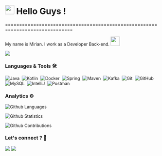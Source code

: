 
<h1><img src="https://emojis.slackmojis.com/emojis/images/1531849430/4246/blob-sunglasses.gif?1531849430" width="30"/> Hello Guys ! </h1>
==============================================================================


My name is Mirian. I work as a Developer Back-end. <img src="https://emojis.slackmojis.com/emojis/images/1614713669/16274/computer_cute.gif?1614713669" width="30"/>

![](http://estruyf-github.azurewebsites.net/api/VisitorHit?user=MirianLuz&repo=MirianLuz&countColorcountColor)

### Languages & Tools 🛠  
![Java](https://img.shields.io/badge/-Java-05122A?style=flat&logo=Java&logoColor=white)&nbsp;
![Kotlin](https://img.shields.io/badge/-Kotlin-05122A?style=flat&logo=kotlin)&nbsp;
![Docker](https://img.shields.io/badge/-Docker-05122A?style=flat&logo=docker)&nbsp;
![Spring](https://img.shields.io/badge/-Spring-05122A?style=flat&logo=spring&logoColor=white)&nbsp;
![Maven](https://img.shields.io/badge/-Maven-05122A?style=flat&logo=apache-maven&logoColor=white)&nbsp;
![Kafka](https://img.shields.io/badge/-Kafka-05122A?style=flat&logo=apache-kafka)&nbsp;
![Git](https://img.shields.io/badge/-Git-05122A?style=flat&logo=git)&nbsp;
![GitHub](https://img.shields.io/badge/-GitHub-05122A?style=flat&logo=github)&nbsp;
![MySQL](https://img.shields.io/badge/-MySQL-05122A?style=flat&logo=mysql&logoColor=white)&nbsp;
![IntelliJ](https://img.shields.io/badge/-IntelliJ-05122A?style=flat&logo=jetbrains)&nbsp;
![Postman](https://img.shields.io/badge/-Postman-05122A?style=flat&logo=postman)&nbsp;

### Analytics ⚙️

![Github Languages](https://github-readme-stats.vercel.app/api/top-langs/?username=MirianLuz&layout=compact&count_private=true)

![Github Statistics](https://github-readme-stats.vercel.app/api/?username=MirianLuz&count_private=true&show_icons=true)

![Github Contributions](https://github-readme-streak-stats.herokuapp.com/?user=MirianLuz&hide_border=true)

### Let's connect ? 🤝

<p align="left">
<a href="https://www.linkedin.com/in/mirian-luz-devjava/"><img src="https://img.shields.io/badge/-mirianluz-0077B5?style=flat&logo=Linkedin&logoColor=white"/></a>
<a href="mailto:mirianluz@gmail.com"><img src="https://img.shields.io/badge/-mirianluz@gmail.com-D14836?style=flat&logo=Gmail&logoColor=white"/></a>
</p>
